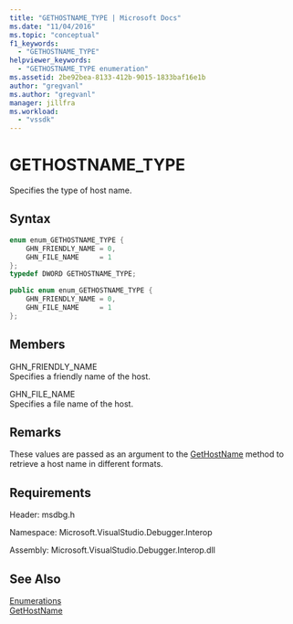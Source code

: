 ```yaml
---
title: "GETHOSTNAME_TYPE | Microsoft Docs"
ms.date: "11/04/2016"
ms.topic: "conceptual"
f1_keywords:
  - "GETHOSTNAME_TYPE"
helpviewer_keywords:
  - "GETHOSTNAME_TYPE enumeration"
ms.assetid: 2be92bea-8133-412b-9015-1833baf16e1b
author: "gregvanl"
ms.author: "gregvanl"
manager: jillfra
ms.workload:
  - "vssdk"
---
```

# GETHOSTNAME_TYPE
Specifies the type of host name.

## Syntax

```cpp
enum enum_GETHOSTNAME_TYPE {
    GHN_FRIENDLY_NAME = 0,
    GHN_FILE_NAME     = 1
};
typedef DWORD GETHOSTNAME_TYPE;
```

```csharp
public enum enum_GETHOSTNAME_TYPE {
    GHN_FRIENDLY_NAME = 0,
    GHN_FILE_NAME     = 1
};
```

## Members
GHN_FRIENDLY_NAME  
Specifies a friendly name of the host.

GHN_FILE_NAME  
Specifies a file name of the host.

## Remarks
These values are passed as an argument to the [GetHostName](../../../extensibility/debugger/reference/idebugprogramnode2-gethostname.md) method to retrieve a host name in different formats.

## Requirements
Header: msdbg.h

Namespace: Microsoft.VisualStudio.Debugger.Interop

Assembly: Microsoft.VisualStudio.Debugger.Interop.dll

## See Also
[Enumerations](../../../extensibility/debugger/reference/enumerations-visual-studio-debugging.md)  
[GetHostName](../../../extensibility/debugger/reference/idebugprogramnode2-gethostname.md)
